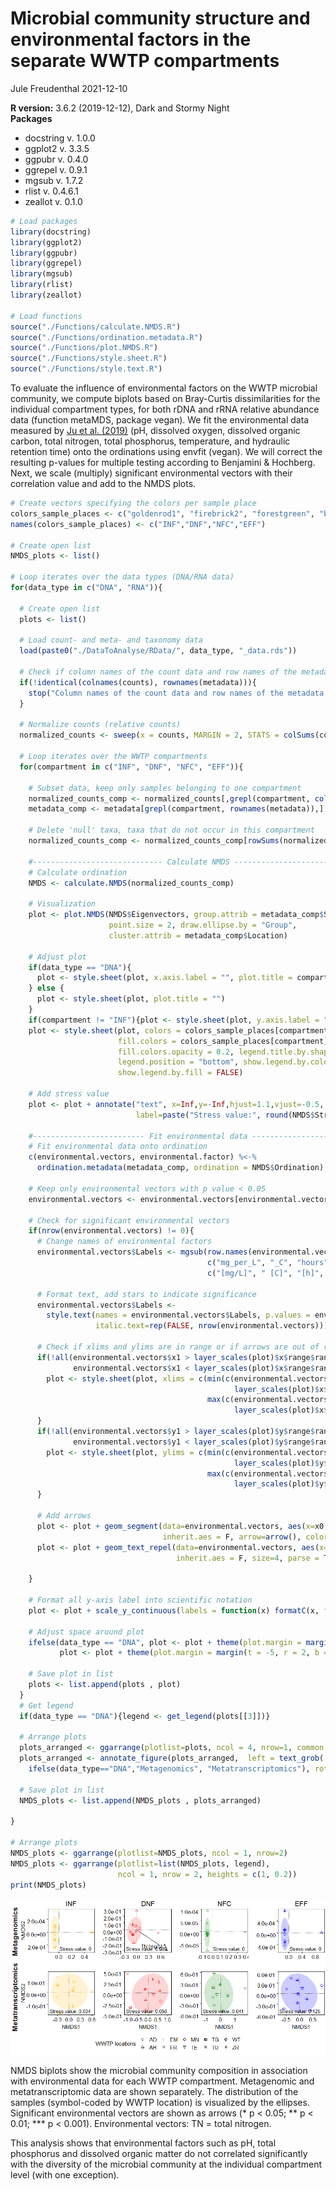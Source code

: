 Microbial community structure and environmental factors in the separate
WWTP compartments
================
Jule Freudenthal
2021-12-10

**R version:** 3.6.2 (2019-12-12), Dark and Stormy Night  
**Packages**

-   docstring v. 1.0.0
-   ggplot2 v. 3.3.5  
-   ggpubr v. 0.4.0  
-   ggrepel v. 0.9.1  
-   mgsub v. 1.7.2  
-   rlist v. 0.4.6.1  
-   zeallot v. 0.1.0

``` r
# Load packages
library(docstring)
library(ggplot2)
library(ggpubr)
library(ggrepel)
library(mgsub)
library(rlist)
library(zeallot)

# Load functions
source("./Functions/calculate.NMDS.R")
source("./Functions/ordination.metadata.R")
source("./Functions/plot.NMDS.R")
source("./Functions/style.sheet.R")
source("./Functions/style.text.R")
```

To evaluate the influence of environmental factors on the WWTP microbial
community, we compute biplots based on Bray-Curtis dissimilarities for
the individual compartment types, for both rDNA and rRNA relative
abundance data (function metaMDS, package vegan). We fit the
environmental data measured by [Ju et
al. (2019)](https://doi.org/10.1038/s41396-018-0277-8) (pH, dissolved
oxygen, dissolved organic carbon, total nitrogen, total phosphorus,
temperature, and hydraulic retention time) onto the ordinations using
envfit (vegan). We will correct the resulting p-values for multiple
testing according to Benjamini & Hochberg. Next, we scale (multiply)
significant environmental vectors with their correlation value and add
to the NMDS plots.

``` r
# Create vectors specifying the colors per sample place
colors_sample_places <- c("goldenrod1", "firebrick2", "forestgreen", "blue")
names(colors_sample_places) <- c("INF","DNF","NFC","EFF")

# Create open list
NMDS_plots <- list()
  
# Loop iterates over the data types (DNA/RNA data)
for(data_type in c("DNA", "RNA")){
  
  # Create open list
  plots <- list()

  # Load count- and meta- and taxonomy data
  load(paste0("./DataToAnalyse/RData/", data_type, "_data.rds"))
  
  # Check if column names of the count data and row names of the metadata match
  if(!identical(colnames(counts), rownames(metadata))){
    stop("Column names of the count data and row names of the metadata match")
  }

  # Normalize counts (relative counts)
  normalized_counts <- sweep(x = counts, MARGIN = 2, STATS = colSums(counts), FUN = '/')
  
  # Loop iterates over the WWTP compartments 
  for(compartment in c("INF", "DNF", "NFC", "EFF")){
    
    # Subset data, keep only samples belonging to one compartment
    normalized_counts_comp <- normalized_counts[,grepl(compartment, colnames(normalized_counts))]
    metadata_comp <- metadata[grepl(compartment, rownames(metadata)),]
    
    # Delete 'null' taxa, taxa that do not occur in this compartment
    normalized_counts_comp <- normalized_counts_comp[rowSums(normalized_counts_comp) != 0,]

    #----------------------------- Calculate NMDS -----------------------------#
    # Calculate ordination
    NMDS <- calculate.NMDS(normalized_counts_comp) 
  
    # Visualization
    plot <- plot.NMDS(NMDS$Eigenvectors, group.attrib = metadata_comp$Sample_Place, 
                      point.size = 2, draw.ellipse.by = "Group", 
                      cluster.attrib = metadata_comp$Location)
  
    # Adjust plot
    if(data_type == "DNA"){
      plot <- style.sheet(plot, x.axis.label = "", plot.title = compartment)
    } else {
      plot <- style.sheet(plot, plot.title = "")
    }
    if(compartment != "INF"){plot <- style.sheet(plot, y.axis.label = "")}
    plot <- style.sheet(plot, colors = colors_sample_places[compartment], 
                        fill.colors = colors_sample_places[compartment], 
                        fill.colors.opacity = 0.2, legend.title.by.shape = "WWTP locations",
                        legend.position = "bottom", show.legend.by.color = FALSE, 
                        show.legend.by.fill = FALSE)
    
    # Add stress value
    plot <- plot + annotate("text", x=Inf,y=-Inf,hjust=1.1,vjust=-0.5,
                            label=paste("Stress value:", round(NMDS$StressValue,3)))
    
    #------------------------- Fit environmental data -------------------------#
    # Fit environmental data onto ordination
    c(environmental.vectors, environmental.factor) %<-% 
      ordination.metadata(metadata_comp, ordination = NMDS$Ordination)
  
    # Keep only environmental vectors with p value < 0.05
    environmental.vectors <- environmental.vectors[environmental.vectors$p.values < 0.05,]
  
    # Check for significant environmental vectors
    if(nrow(environmental.vectors) != 0){
      # Change names of environmental factors
      environmental.vectors$Labels <- mgsub(row.names(environmental.vectors), 
                                            c("mg_per_L", "_C", "hours", "_"),
                                            c("[mg/L]", " [C]", "[h]", " "))
      
      # Format text, add stars to indicate significance
      environmental.vectors$Labels <- 
        style.text(names = environmental.vectors$Labels, p.values = environmental.vectors$p.values,
                   italic.text=rep(FALSE, nrow(environmental.vectors)))
      
      # Check if xlims and ylims are in range or if arrows are out of rang
      if(!all(environmental.vectors$x1 > layer_scales(plot)$x$range$range[1] & 
              environmental.vectors$x1 < layer_scales(plot)$x$range$range[2])){
        plot <- style.sheet(plot, xlims = c(min(c(environmental.vectors$x1, 
                                                  layer_scales(plot)$x$range$range))*1.05, 
                                            max(c(environmental.vectors$x1, 
                                                  layer_scales(plot)$x$range$range))*1.05))
      }
      if(!all(environmental.vectors$y1 > layer_scales(plot)$y$range$range[1] & 
              environmental.vectors$y1 < layer_scales(plot)$y$range$range[2])){
        plot <- style.sheet(plot, ylims = c(min(c(environmental.vectors$y1, 
                                                  layer_scales(plot)$y$range$range))*1.05, 
                                            max(c(environmental.vectors$y1, 
                                                  layer_scales(plot)$y$range$range))*1.05))
      }
      
      # Add arrows
      plot <- plot + geom_segment(data=environmental.vectors, aes(x=x0, y=y0, xend=x1, yend=y1),
                                  inherit.aes = F, arrow=arrow(), color="black")
      plot <- plot + geom_text_repel(data=environmental.vectors, aes(x=x1, y=y1,label=Labels),
                                     inherit.aes = F, size=4, parse = T, force = T)
      
    }
    
    # Format all y-axis label into scientific notation
    plot <- plot + scale_y_continuous(labels = function(x) formatC(x, format = "e", digits = 1))
    
    # Adjust space around plot
    ifelse(data_type == "DNA", plot <- plot + theme(plot.margin = margin(t = 2, r = 2, b = -5, l = 2)), 
           plot <- plot + theme(plot.margin = margin(t = -5, r = 2, b = 2, l = 2)))
      
    # Save plot in list
    plots <- list.append(plots , plot)
  }
  # Get legend
  if(data_type == "DNA"){legend <- get_legend(plots[[3]])}
  
  # Arrange plots
  plots_arranged <- ggarrange(plotlist=plots, ncol = 4, nrow=1, common.legend = TRUE, legend = "none")
  plots_arranged <- annotate_figure(plots_arranged,  left = text_grob(
    ifelse(data_type=="DNA","Metagenomics", "Metatranscriptomics"), rot = 90, size = 16, face = "bold"))
  
  # Save plot in list
  NMDS_plots <- list.append(NMDS_plots , plots_arranged)
  
}

# Arrange plots
NMDS_plots <- ggarrange(plotlist=NMDS_plots, ncol = 1, nrow=2)
NMDS_plots <- ggarrange(plotlist=list(NMDS_plots, legend), 
                        ncol = 1, nrow = 2, heights = c(1, 0.2))
print(NMDS_plots)
```

<img src="13_MicrobialCommunityStructureAndEnvironmentalFactorsInTheSeparateWWTPCompartments_files/figure-gfm/unnamed-chunk-3-1.png" style="display: block; margin: auto;" />

NMDS biplots show the microbial community composition in association
with environmental data for each WWTP compartment. Metagenomic and
metatranscriptomic data are shown separately. The distribution of the
samples (symbol-coded by WWTP location) is visualized by the ellipses.
Significant environmental vectors are shown as arrows (\* p &lt; 0.05;
\*\* p &lt; 0.01; \*\*\* p &lt; 0.001). Environmental vectors: TN =
total nitrogen.

This analysis shows that environmental factors such as pH, total
phosphorus and dissolved organic matter do not correlated significantly
with the diversity of the microbial community at the individual
compartment level (with one exception).
